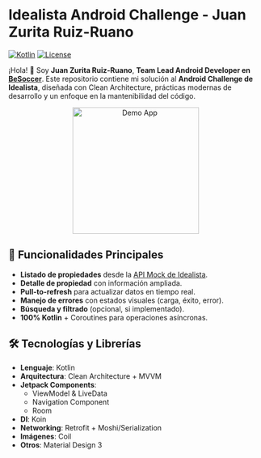 # Idealista Android Challenge - Juan Zurita Ruiz-Ruano

[![Kotlin](https://img.shields.io/badge/Kotlin-1.9.0-%237F52FF?logo=kotlin)](https://kotlinlang.org/)
[![License](https://img.shields.io/badge/License-Apache%202.0-blue.svg)](https://www.apache.org/licenses/LICENSE-2.0)

¡Hola! 👋 Soy **Juan Zurita Ruiz-Ruano**, **Team Lead Android Developer en [BeSoccer](https://www.besoccer.com/)**. Este repositorio contiene mi solución al **Android Challenge de Idealista**, diseñada con Clean Architecture, prácticas modernas de desarrollo y un enfoque en la mantenibilidad del código.

<p align="center">
  <img src="https://media.giphy.com/media/v1.Y2lkPTc5MGI3NjExbHp2a2E4bHZqZ3B6c2Fud2g1eGx3eTl1ZzQ4am1tMjV5YjZvN3Z3ZyZlcD12MV9pbnRlcm5hbF9naWZfYnlfaWQmY3Q9Zw/3oKIPEqDGUULpEU0aQ/giphy.gif" width="250" alt="Demo App"/>
</p>

## 🚀 Funcionalidades Principales
- **Listado de propiedades** desde la [API Mock de Idealista](https://run.mocky.io/v3/93a5e3c2-4c3e-4d3e-8f3a-5e3c2d3e4f3a).
- **Detalle de propiedad** con información ampliada.
- **Pull-to-refresh** para actualizar datos en tiempo real.
- **Manejo de errores** con estados visuales (carga, éxito, error).
- **Búsqueda y filtrado** (opcional, si implementado).
- **100% Kotlin** + Coroutines para operaciones asíncronas.

## 🛠 Tecnologías y Librerías
- **Lenguaje**: Kotlin
- **Arquitectura**: Clean Architecture + MVVM
- **Jetpack Components**:
    - ViewModel & LiveData
    - Navigation Component
    - Room
- **DI**: Koin
- **Networking**: Retrofit + Moshi/Serialization
- **Imágenes**: Coil
- **Otros**: Material Design 3
